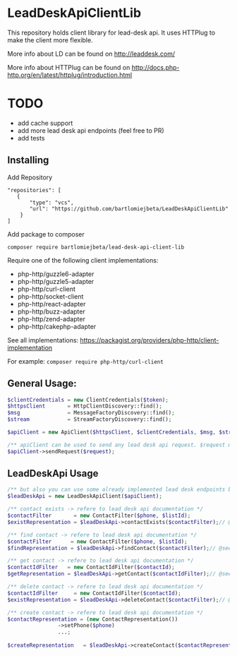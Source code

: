 # LeadDeskApiClientLib

This repository holds client library for lead-desk api. It uses HTTPlug to make the client more flexible.

More info about LD can be found on http://leaddesk.com/

More info about HTTPlug can be found on http://docs.php-http.org/en/latest/httplug/introduction.html

# TODO
- add cache support
- add more lead desk api endpoints (feel free to PR)
- add tests

## Installing

Add Repository

```
"repositories": [
   {
       "type": "vcs",
       "url": "https://github.com/bartlomiejbeta/LeadDeskApiClientLib"
    }
]
```

Add package to composer

`composer require bartlomiejbeta/lead-desk-api-client-lib`

Require one of the following client implementations:

- php-http/guzzle6-adapter
- php-http/guzzle5-adapter
- php-http/curl-client
- php-http/socket-client
- php-http/react-adapter
- php-http/buzz-adapter
- php-http/zend-adapter
- php-http/cakephp-adapter

See all implementations: https://packagist.org/providers/php-http/client-implementation

For example:
`composer require php-http/curl-client`


## General Usage:
```php
$clientCredentials = new ClientCredentials($token);
$httpsClient       = HttpClientDiscovery::find();
$msg               = MessageFactoryDiscovery::find();
$stream            = StreamFactoryDiscovery::find();

$apiClient = new ApiClient($httpsClient, $clientCredentials, $msg, $stream);

/** apiClient can be used to send any lead desk api request. $request must be instace of Psr RequestInterface*/
$apiClient->sendRequest($request);
```

## LeadDeskApi Usage

```php
/** but also you can use some already implemented lead desk endpoints by using this */
$leadDeskApi = new LeadDeskApiClient($apiClient);

/** contact exists -> refere to lead desk api documentation */
$contactFilter       = new ContactFilter($phone, $listId);
$existRepresentation = $leadDeskApi->contactExists($contactFilter);// @see ExistsRepresentation

/** find contact -> refere to lead desk api documentation */
$contactFilter      = new ContactFilter($phone, $listId);
$findRepresentation = $leadDeskApi->findContact($contactFilter);// @see FindRepresentation

/** get contact -> refere to lead desk api documentation */
$contactIdFilter   = new ContactIdFilter($contactId);
$getRepresentation = $leadDeskApi->getContact($contactIdFilter);// @see GetRepresentation

/** delete contact -> refere to lead desk api documentation */
$contactIdFilter     = new ContactIdFilter($contactId);
$existRepresentation = $leadDeskApi->deleteContact($contactFilter);// @see ExistsRepresentation

/** create contact -> refere to lead desk api documentation */
$contactRepresentation = (new ContactRepresentation())
				->setPhone($phone)
				...;
							
$createRepresentation   = $leadDeskApi->createContact($contactRepresentation);// @see CreateRepresentation

```